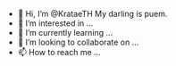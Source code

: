 - 👋 Hi, I’m @KrataeTH My darling is puem.
- 👀 I’m interested in ...
- 🌱 I’m currently learning ...
- 💞️ I’m looking to collaborate on ...
- 📫 How to reach me ...

<!---
KrataeTH/KrataeTH is a ✨ special ✨ repository because its `README.md` (this file) appears on your GitHub profile.
You can click the Preview link to take a look at your changes.
--->
